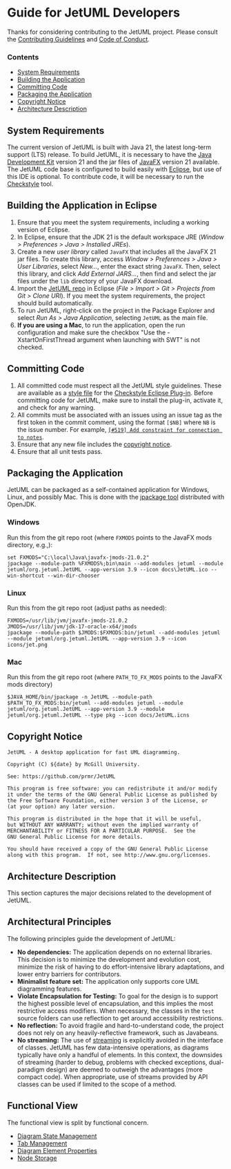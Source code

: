 # Guide for JetUML Developers

Thanks for considering contributing to the JetUML project. Please consult the [Contributing Guidelines](CONTRIBUTING.md) and [Code of Conduct](CODE_OF_CONDUCT.md).

### Contents

* [System Requirements](#system-requirements)
* [Building the Application](#building-the-application-in-eclipse)
* [Committing Code](#committing-code)
* [Packaging the Application](#packaging-the-application)
* [Copyright Notice](#copyright-notice)
* [Architecture Description](#architecture-description)

## System Requirements

The current version of JetUML is built with Java 21, the latest long-term support (LTS) release. To build JetUML, it is necessary to have the [Java Development Kit](https://www.oracle.com/java/technologies/downloads/) version 21 and the jar files of [JavaFX](https://jdk.java.net/javafx21/) version 21 available. The JetUML code base is configured to build easily with [Eclipse](https://eclipseide.org/), but use of this IDE is optional. To contribute code, it will be necessary to run the [Checkstyle](https://checkstyle.org/) tool.

## Building the Application in Eclipse

1. Ensure that you meet the system requirements, including a working version of Eclipse.
2. In Eclipse, ensure that the JDK 21 is the default workspace JRE (_Window > Preferences > Java > Installed JREs_).
3. Create a new _user library_ called `JavaFX` that includes all the JavaFX 21 jar files. To create this library, access _Window > Preferences > Java > User Libraries_, select _New..._, enter the exact string `JavaFX`. Then, select this library, and click _Add External JARS..._, then find and select the jar files under the `lib` directory of your JavaFX download.
4. Import the [JetUML repo](https://github.com/prmr/JetUML.git) in Eclipse (_File > Import > Git > Projects from Git > Clone URI_). If you meet the system requirements, the project should build automatically.
5. To run JetUML, right-click on the project in the Package Explorer and select _Run As > Java Application_, selecting `JetUML` as the main file.
6. **If you are using a Mac**, to run the application, open the run configuration and make sure the checkbox "Use the -XstartOnFirstThread argument when launching with SWT" is not checked.

## Committing Code

1. All committed code must respect all the JetUML style guidelines. These are available as a [style file](../style/Style.xml) for the [Checkstyle Eclipse Plug-in](https://marketplace.eclipse.org/content/checkstyle-plug). Before committing code for JetUML, make sure to install the plug-in, activate it, and check for any warning.
2. All commits must be associated with an issues using an issue tag as the first token in the commit comment, using the format `[$NB]` where `NB` is the issue number. For example, [`[#519] Add constraint for connection to notes`](https://github.com/prmr/JetUML/commit/6af09b1289153cb5fd0aa5b0683da77bca2e5e58).
3. Ensure that any new file includes the [copyright notice](#copyright-notice).
3. Ensure that all unit tests pass.

## Packaging the Application

JetUML can be packaged as a self-contained application for Windows, Linux, and possibly Mac. This is done with the [jpackage tool](https://docs.oracle.com/en/java/javase/14/docs/specs/man/jpackage.html) distributed with OpenJDK. 

### Windows

Run this from the git repo root (where `FXMODS` points to the JavaFX mods directory, e.g.,):

```
set FXMODS="C:\local\Java\javafx-jmods-21.0.2"
jpackage --module-path %FXMODS%;bin\main --add-modules jetuml --module jetuml/org.jetuml.JetUML --app-version 3.9 --icon docs\JetUML.ico --win-shortcut --win-dir-chooser
```

### Linux

Run this from the git repo root (adjust paths as needed):

``` 
FXMODS=/usr/lib/jvm/javafx-jmods-21.0.2
JMODS=/usr/lib/jvm/jdk-17-oracle-x64/jmods
jpackage --module-path $JMODS:$FXMODS:bin/jetuml --add-modules jetuml --module jetuml/org.jetuml.JetUML --app-version 3.9 --icon icons/jet.png 
```

### Mac

Run this from the git repo root (where `PATH_TO_FX_MODS` points to the JavaFX mods directory)

```
$JAVA_HOME/bin/jpackage -n JetUML --module-path $PATH_TO_FX_MODS:bin/jetuml --add-modules jetuml --module jetuml/org.jetuml.JetUML --app-version 3.9 --module jetuml/org.jetuml.JetUML --type pkg --icon docs/JetUML.icns
```

## Copyright Notice

```
JetUML - A desktop application for fast UML diagramming.

Copyright (C) ${date} by McGill University.
    
See: https://github.com/prmr/JetUML

This program is free software: you can redistribute it and/or modify
it under the terms of the GNU General Public License as published by
the Free Software Foundation, either version 3 of the License, or
(at your option) any later version.

This program is distributed in the hope that it will be useful,
but WITHOUT ANY WARRANTY; without even the implied warranty of
MERCHANTABILITY or FITNESS FOR A PARTICULAR PURPOSE.  See the
GNU General Public License for more details.

You should have received a copy of the GNU General Public License
along with this program.  If not, see http://www.gnu.org/licenses.
```

## Architecture Description

This section captures the major decisions related to the development of JetUML.

## Architectural Principles

The following principles guide the development of JetUML:

* **No dependencies:** The application depends on no external libraries. This decision is to minimize the development and evolution cost, minimize the risk of having to do effort-intensive library adaptations, and lower entry barriers for contributors.
* **Minimalist feature set:** The application only supports core UML diagramming features. 
* **Violate Encapsulation for Testing:** To goal for the design is to support the highest possible level of encapsulation, and this implies the most restrictive access modifiers. When necessary, the 
classes in the `test` source folders can use reflection to get around accessibility restrictions.
* **No reflection:** To avoid fragile and hard-to-understand code, the project does not rely on any heavily-reflective framework, such as Javabeans. 
* **No streaming:** The use of [streaming](https://docs.oracle.com/javase/8/docs/api/java/util/stream/package-summary.html) is explicitly avoided in the interface of classes. JetUML has few data-intensive operations, as diagrams typically have only a handful of elements. In this context, the downsides of streaming (harder to debug, problems with checked exceptions, dual-paradigm design) are deemed to outweigh the advantages (more compact code). When appropriate, use of streams provided by API classes can be used if limited to the scope of a method.

## Functional View

The functional view is split by functional concern.

 * [Diagram State Management](functional/DiagramState.md)
 * [Tab Management](functional/TabManagement.md)
 * [Diagram Element Properties](functional/properties.md)
 * [Node Storage](functional/NodeStorage.md)